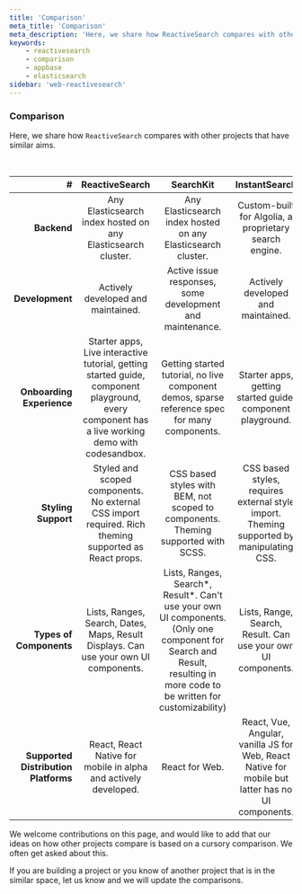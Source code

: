 ```yaml
---
title: 'Comparison'
meta_title: 'Comparison'
meta_description: 'Here, we share how ReactiveSearch compares with other projects that have similar aims.'
keywords:
    - reactivesearch
    - comparison
    - appbase
    - elasticsearch
sidebar: 'web-reactivesearch'
---
```


### Comparison

Here, we share how `ReactiveSearch` compares with other projects that have similar aims.

<br />

|                                **#** |                                                               **ReactiveSearch**                                                                |                                                                              **SearchKit**                                                                              |                                         **InstantSearch**                                         |
| -----------------------------------: | :---------------------------------------------------------------------------------------------------------------------------------------------: | :---------------------------------------------------------------------------------------------------------------------------------------------------------------------: | :-----------------------------------------------------------------------------------------------: |
|                          **Backend** |                                          Any Elasticsearch index hosted on any Elasticsearch cluster.                                           |                                                      Any Elasticsearch index hosted on any Elasticsearch cluster.                                                       |                      Custom-built for Algolia, a proprietary search engine.                       |
|                      **Development** |                                                       Actively developed and maintained.                                                        |                                                        Active issue responses, some development and maintenance.                                                        |                                Actively developed and maintained.                                 |
|            **Onboarding Experience** | Starter apps, Live interactive tutorial, getting started guide, component playground, every component has a live working demo with codesandbox. |                                      Getting started tutorial, no live component demos, sparse reference spec for many components.                                      |                    Starter apps, getting started guide, component playground.                     |
|                  **Styling Support** |                      Styled and scoped components. No external CSS import required. Rich theming supported as React props.                      |                                            CSS based styles with BEM, not scoped to components. Theming supported with SCSS.                                            |     CSS based styles, requires external style import. Theming supported by manipulating CSS.      |
|              **Types of Components** |                              Lists, Ranges, Search, Dates, Maps, Result Displays. Can use your own UI components.                               | Lists, Ranges, Search*, Result*. Can't use your own UI components. (Only one component for Search and Result, resulting in more code to be written for customizability) |                   Lists, Range, Search, Result. Can use your own UI components.                   |
| **Supported Distribution Platforms** |                                         React, React Native for mobile in alpha and actively developed.                                         |                                                                             React for Web.                                                                              | React, Vue, Angular, vanilla JS for Web, React Native for mobile but latter has no UI components. |

We welcome contributions on this page, and would like to add that our ideas on how other projects compare is based on a cursory comparison. We often get asked about this.

If you are building a project or you know of another project that is in the similar space, let us know and we will update the comparisons.
